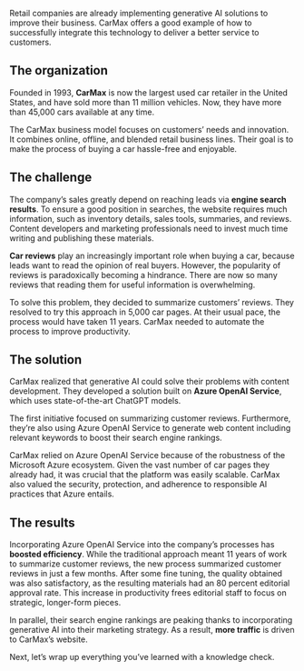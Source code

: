 Retail companies are already implementing generative AI solutions to improve their business. CarMax offers a good example of how to successfully integrate this technology to deliver a better service to customers.

## The organization

Founded in 1993, **CarMax** is now the largest used car retailer in the United States, and have sold more than 11 million vehicles. Now, they have more than 45,000 cars available at any time.

The CarMax business model focuses on customers’ needs and innovation. It combines online, offline, and blended retail business lines. Their goal is to make the process of buying a car hassle-free and enjoyable.

## The challenge

The company’s sales greatly depend on reaching leads via **engine search results**. To ensure a good position in searches, the website requires much information, such as inventory details, sales tools, summaries, and reviews. Content developers and marketing professionals need to invest much time writing and publishing these materials.

**Car reviews** play an increasingly important role when buying a car, because leads want to read the opinion of real buyers. However, the popularity of reviews is paradoxically becoming a hindrance. There are now so many reviews that reading them for useful information is overwhelming.

To solve this problem, they decided to summarize customers’ reviews. They resolved to try this approach in 5,000 car pages. At their usual pace, the process would have taken 11 years. CarMax needed to automate the process to improve productivity.


## The solution

CarMax realized that generative AI could solve their problems with content development. They developed a solution built on **Azure OpenAI Service**, which uses state-of-the-art ChatGPT models.

The first initiative focused on summarizing customer reviews. Furthermore, they’re also using Azure OpenAI Service to generate web content including relevant keywords to boost their search engine rankings.

CarMax relied on Azure OpenAI Service because of the robustness of the Microsoft Azure ecosystem. Given the vast number of car pages they already had, it was crucial that the platform was easily scalable. CarMax also valued the security, protection, and adherence to responsible AI practices that Azure entails.

## The results

Incorporating Azure OpenAI Service into the company’s processes has **boosted efficiency**. While the traditional approach meant 11 years of work to summarize customer reviews, the new process summarized customer reviews in just a few months. After some fine tuning, the quality obtained was also satisfactory, as the resulting materials had an 80 percent editorial approval rate. This increase in productivity frees editorial staff to focus on strategic, longer-form pieces.

In parallel, their search engine rankings are peaking thanks to incorporating generative AI into their marketing strategy. As a result, **more traffic** is driven to CarMax’s website.

Next, let’s wrap up everything you’ve learned with a knowledge check.
